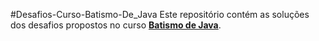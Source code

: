 #Desafios-Curso-Batismo-De_Java
Este repositório contém as soluções dos desafios propostos no curso [**Batismo de Java**](https://java10x.dev/).

